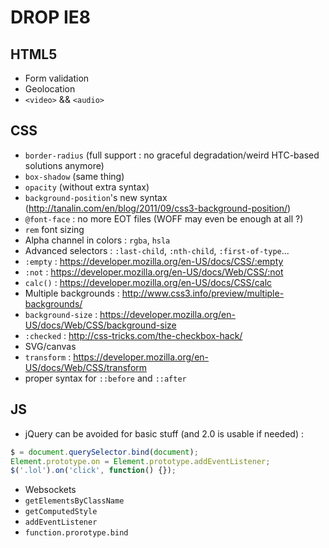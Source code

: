 # DROP IE8

## HTML5

- Form validation
- Geolocation
- `<video>` && `<audio>`

## CSS

- `border-radius` (full support : no graceful degradation/weird HTC-based solutions anymore)
- `box-shadow` (same thing)
- `opacity` (without extra syntax)
- `background-position`'s new syntax (http://tanalin.com/en/blog/2011/09/css3-background-position/)
- `@font-face` : no more EOT files (WOFF may even be enough at all ?)
- `rem` font sizing
- Alpha channel in colors : `rgba`, `hsla`
- Advanced selectors : `:last-child`, `:nth-child`, `:first-of-type`...
- `:empty` : https://developer.mozilla.org/en-US/docs/CSS/:empty
- `:not` : https://developer.mozilla.org/en-US/docs/Web/CSS/:not
- `calc()` : https://developer.mozilla.org/en-US/docs/CSS/calc
- Multiple backgrounds : http://www.css3.info/preview/multiple-backgrounds/
- `background-size` : https://developer.mozilla.org/en-US/docs/Web/CSS/background-size
- `:checked` : http://css-tricks.com/the-checkbox-hack/
- SVG/canvas
- `transform` : https://developer.mozilla.org/en-US/docs/Web/CSS/transform
- proper syntax for `::before` and `::after`

## JS

- jQuery can be avoided for basic stuff (and 2.0 is usable if needed) :

```javascript
$ = document.querySelector.bind(document);
Element.prototype.on = Element.prototype.addEventListener;
$('.lol').on('click', function() {});
```

- Websockets
- `getElementsByClassName`
- `getComputedStyle`
- `addEventListener`
- `function.prorotype.bind`
